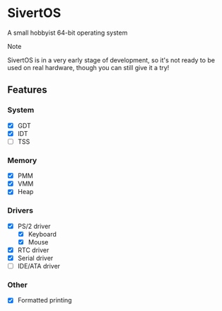 # SivertOS
A small hobbyist 64-bit operating system

> [!NOTE]
> SivertOS is in a very early stage of development, so it's not ready to be used on real hardware, though you can still give it a try!

## Features

### System
- [X] GDT
- [X] IDT
- [ ] TSS

### Memory
- [X] PMM
- [X] VMM
- [X] Heap

### Drivers
- [X] PS/2 driver
    - [X] Keyboard
    - [X] Mouse
- [X] RTC driver
- [X] Serial driver
- [ ] IDE/ATA driver

### Other
- [X] Formatted printing